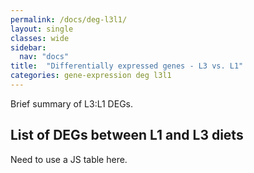 ```yaml
---
permalink: /docs/deg-l3l1/
layout: single
classes: wide
sidebar:
  nav: "docs"
title:  "Differentially expressed genes - L3 vs. L1"
categories: gene-expression deg l3l1
---
```

Brief summary of L3:L1 DEGs.

## List of DEGs between L1 and L3 diets

Need to use a JS table here.
